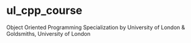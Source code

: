 # ul_cpp_course
Object Oriented Programming Specialization by University of London &amp; Goldsmiths, University of London
